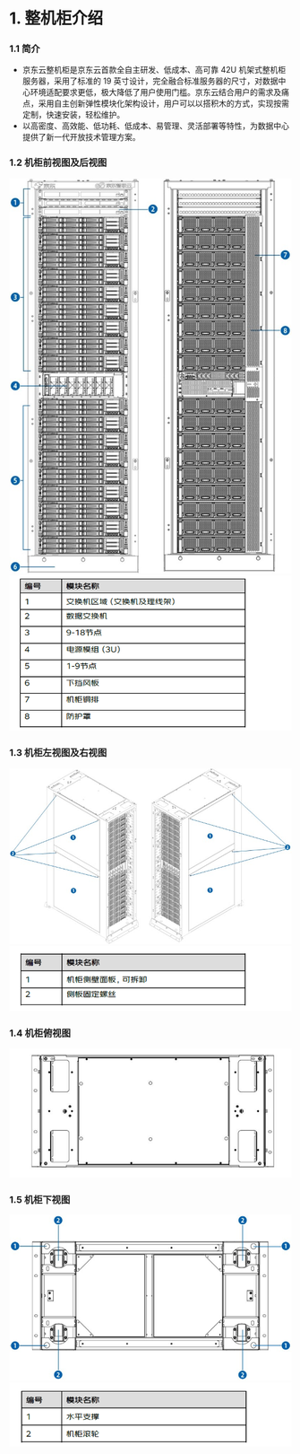 # 1. 整机柜介绍

### 1.1 简介
- 京东云整机柜是京东云首款全自主研发、低成本、高可靠 42U 机架式整机柜服务器，采用了标准的 19 英寸设计，完全融合标准服务器的尺寸，对数据中心环境适配要求更低，极大降低了用户使用门槛。京东云结合用户的需求及痛点，采用自主创新弹性模块化架构设计，用户可以以搭积木的方式，实现按需定制，快速安装，轻松维护。   
- 以高密度、高效能、低功耗、低成本、易管理、灵活部署等特性，为数据中心提供了新一代开放技术管理方案。

### 1.2 机柜前视图及后视图	
![cabinet-front-view.jpg](../../../../image/haas-server/cabinet-front-view.jpg)
![fig-2.png](../../../../image/haas-server/fig-2.png)

### 1.3 机柜左视图及右视图	
![cabinet-left-view.jpg](../../../../image/haas-server/cabinet-left-view.jpg)
![fig-3.png](../../../../image/haas-server/fig-3.png)

### 1.4 机柜俯视图	
![cabinet-top-view.jpg](../../../../image/haas-server/cabinet-top-view.jpg)

### 1.5 机柜下视图	
![cabinet-bottom-view.jpg](../../../../image/haas-server/cabinet-bottom-view.jpg)
![fig-4.png](../../../../image/haas-server/fig-4.png)

